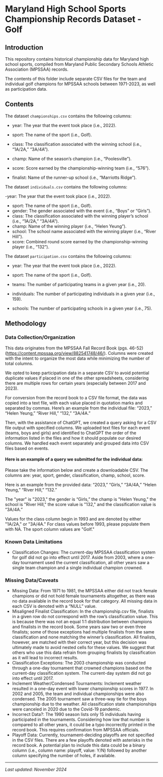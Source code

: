 # Maryland High School Sports Championship Records Dataset - Golf

## Introduction

This repository contains historical championship data for Maryland high school
sports, compiled from Maryland Public Secondary Schools Athletic Association
(MPSSAA) records.

The contents of this folder include separate CSV files for the team and individual golf champions for MPSSAA schools between 1971-2023, as well as participation data.

## Contents
The dataset `championships.csv` contains the following columns:

- year: The year that the event took place (i.e., 2022).

- sport: The name of the sport (i.e., Golf).
- class: The classification associated with the winning school (i.e., “1A/2A,” “3A/4A”).   
- champ: Name of the season’s champion (i.e., “Poolesville”).
- score: Score earned by the championship-winning team (i.e., “576”).     
- finalist: Name of the runner-up school (i.e., “Marriotts Ridge”).     

The dataset `individuals.csv` contains the following columns:

-year: The year that the event took place (i.e., 2022).

- sport: The name of the sport (i.e., Golf).
- gender: The gender associated with the event (i.e., “Boys” or “Girls”).    
- class: The classification associated with the winning player’s school (i.e., “1A/2A,” “3A/4A”). 
- champ: Name of the winning player (i.e., “Helen Yeung”).
- school: The school name associated with the winning player (i.e., “River Hill”).
- score: Combined round score earned by the championship-winning player (i.e., “132”).

The dataset `participation.csv` contains the following columns:

- year: The year that the event took place (i.e., 2022).

- sport: The name of the sport (i.e., Golf).
- teams: The number of participating teams in a given year (i.e., 20).
- individuals: The number of participating individuals in a given year (i.e., 159).
- schools: The number of participating schools in a given year (i.e., 75).

## Methodology

### Data Collection/Organization

This data originates from the MPSSAA Fall Record Book (pgs. 46-52) (https://content.mpssaa.org/view/882541748/46/). Columns were created with the intent to organize the most data while minimizing the number of total columns.

We opted to keep participation data in a separate CSV to avoid potential duplicate values if placed in one of the other spreadsheets, considering there are multiple rows for certain years (especially between 2017 and 2023).

For conversion from the record book to a CSV file format, the data was copied into a text file, with each value placed in quotation marks and separated by commas. Here’s an example from the individual file: “2023,” “Helen Yeung,” “River Hill,” “132,” “3A/4A.”

Then, with the assistance of ChatGPT, we created a query asking for a CSV file output with specified columns. We uploaded text files for each event (teams, boys and girls) and identified to ChatGPT the order of the information listed in the files and how it should populate our desired columns. We handled each event separately and grouped data into CSV files based on events.

#### Here is an example of a query we submitted for the individual data:
Please take the information below and create a downloadable CSV. The columns are: year, sport, gender, classification, champ, school, score.

Here is an example from the provided data:
“2023,” “Girls,” “3A/4A,” “Helen Yeung,” “River Hill,” “132.” 
 
The "year" is "2023," the gender is “Girls,” the champ is "Helen Yeung," the school is "River Hill," the score value is "132," and the classification value is “3A/4A.”

Values for the class column begin in 1993 and are denoted by either "1A/2A," or "3A/4A." For class values before 1993, please populate them with NA. The sport column values are "Golf."

### Known Data Limitations

- Classification Changes: The current-day MPSSAA classification system for golf did not go into effect until 2017. Aside from 2003, where a one-day tournament used the current classification, all other years saw a single team champion and a single individual champion crowned.

### Missing Data/Caveats

- Missing Data: From 1971 to 1981, the MPSSAA either did not track female champions or did not hold female tournaments altogether, as there was no data available in the record book for that category. All missing data in each CSV is denoted with a “NULL” value. 
- Misaligned Finalist Classification: In the championship.csv file, finalists in a given row do not correspond with the row’s classification value. This is because there was not an equal 1:1 distribution between champions and finalists in the record book. Some years saw two or even three finalists; some of those exceptions had multiple finalists from the same classification and none matching the winner’s classification. All finalists, however, are matched with their correct year, but this decision was ultimately made to avoid nested cells for these values. We suggest that others who use this data refrain from grouping finalists by classification as it will lead to incorrect results.
- Classification Exceptions: The 2003 championship was conducted through a one-day tournament that crowned champions based on the current-day classification system. The current-day system did not go into effect until 2017.
- Inclement Weather/Condensed Tournaments: Inclement weather resulted in a one-day event with lower championship scores in 1977. In 2002 and 2005, the team and individual championships were also condensed. The 2005 tournament saw a three-way tie for the boys championship due to the weather. All classification state championships were canceled in 2020 due to the Covid-19 pandemic.
- Incorrect Data?: The 1990 season lists only 15 individuals having participated in the tournaments. Considering how low that number is compared to all other years, it could be a typo incorrectly printed in the record book. This requires confirmation from MPSSAA officials.
- Playoff Data: Currently, tournament-deciding playoffs are not specified in the CSV files. There are a few playoffs denoted with asterisks in the record book. A potential plan to include this data could be a binary column (i.e., column name: playoff, value: Y/N) followed by another column specifying the number of holes, if available.


---
*Last updated: November 2024*
